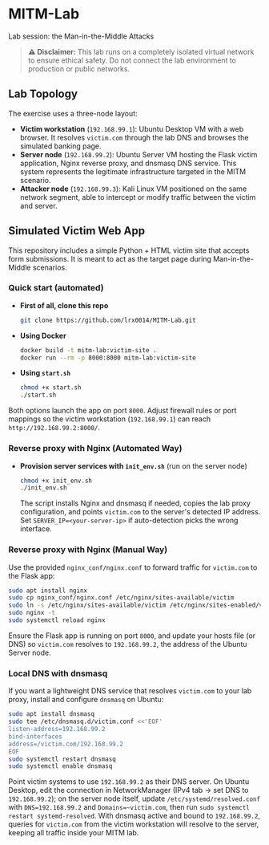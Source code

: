 # MITM-Lab
Lab session: the Man-in-the-Middle Attacks

> **⚠️ Disclaimer:** This lab runs on a completely isolated virtual network to ensure ethical safety. Do not connect the lab environment to production or public networks.

## Lab Topology

The exercise uses a three-node layout:

- **Victim workstation** (`192.168.99.1`): Ubuntu Desktop VM with a web browser. It resolves `victim.com` through the lab DNS and browses the simulated banking page.
- **Server node** (`192.168.99.2`): Ubuntu Server VM hosting the Flask victim application, Nginx reverse proxy, and dnsmasq DNS service. This system represents the legitimate infrastructure targeted in the MITM scenario.
- **Attacker node** (`192.168.99.3`): Kali Linux VM positioned on the same network segment, able to intercept or modify traffic between the victim and server.

## Simulated Victim Web App

This repository includes a simple Python + HTML victim site that accepts form submissions. It is meant to act as the target page during Man-in-the-Middle scenarios.

### Quick start (automated)

- **First of all, clone this repo**

  ```bash
  git clone https://github.com/lrx0014/MITM-Lab.git
  ```

- **Using Docker**

  ```bash
  docker build -t mitm-lab:victim-site .
  docker run --rm -p 8000:8000 mitm-lab:victim-site
  ```

- **Using `start.sh`**

  ```bash
  chmod +x start.sh
  ./start.sh
  ```

Both options launch the app on port `8000`. Adjust firewall rules or port mappings so the victim workstation (`192.168.99.1`) can reach `http://192.168.99.2:8000/`.


### Reverse proxy with Nginx (Automated Way)
- **Provision server services with `init_env.sh`** (run on the server node)

  ```bash
  chmod +x init_env.sh
  ./init_env.sh
  ```

  The script installs Nginx and dnsmasq if needed, copies the lab proxy configuration, and points `victim.com` to the server's detected IP address. Set `SERVER_IP=<your-server-ip>` if auto-detection picks the wrong interface.


### Reverse proxy with Nginx (Manual Way)

Use the provided `nginx_conf/nginx.conf` to forward traffic for `victim.com` to the Flask app:

```bash
sudo apt install nginx
sudo cp nginx_conf/nginx.conf /etc/nginx/sites-available/victim
sudo ln -s /etc/nginx/sites-available/victim /etc/nginx/sites-enabled/victim
sudo nginx -t
sudo systemctl reload nginx
```

Ensure the Flask app is running on port `8000`, and update your hosts file (or DNS) so `victim.com` resolves to `192.168.99.2`, the address of the Ubuntu Server node.

### Local DNS with dnsmasq

If you want a lightweight DNS service that resolves `victim.com` to your lab proxy, install and configure `dnsmasq` on Ubuntu:

```bash
sudo apt install dnsmasq
sudo tee /etc/dnsmasq.d/victim.conf <<'EOF'
listen-address=192.168.99.2
bind-interfaces
address=/victim.com/192.168.99.2
EOF
sudo systemctl restart dnsmasq
sudo systemctl enable dnsmasq
```

Point victim systems to use `192.168.99.2` as their DNS server. On Ubuntu Desktop, edit the connection in NetworkManager (IPv4 tab → set DNS to `192.168.99.2`); on the server node itself, update `/etc/systemd/resolved.conf` with `DNS=192.168.99.2` and `Domains=~victim.com`, then run `sudo systemctl restart systemd-resolved`. With dnsmasq active and bound to `192.168.99.2`, queries for `victim.com` from the victim workstation will resolve to the server, keeping all traffic inside your MITM lab.
